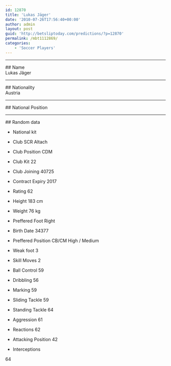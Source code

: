 ```yaml
---
id: 12870
title: 'Lukas Jäger'
date: '2010-07-26T17:56:40+00:00'
author: admin
layout: post
guid: 'http://betsliptoday.com/predictions/?p=12870'
permalink: /mbt1112869/
categories:
    - 'Soccer Players'
---
```


- - - - - -

\## Name  
 Lukas Jäger

- - - - - -

\## Nationality  
 Austria

- - - - - -

\## National Position

- - - - - -

\## Random data

- National kit
- Club
 SCR Altach

- Club Position
 CDM

- Club Kit
 22

- Club Joining
 40725

- Contract Expiry
 2017

- Rating
 62

- Height
 183 cm

- Weight
 76 kg

- Preffered Foot
 Right

- Birth Date
 34377

- Preffered Position
 CB/CM High / Medium

- Weak foot
 3

- Skill Moves
 2

- Ball Control
 59

- Dribbling
 56

- Marking
 59

- Sliding Tackle
 59

- Standing Tackle
 64

- Aggression
 61

- Reactions
 62

- Attacking Position
 42

- Interceptions

 64